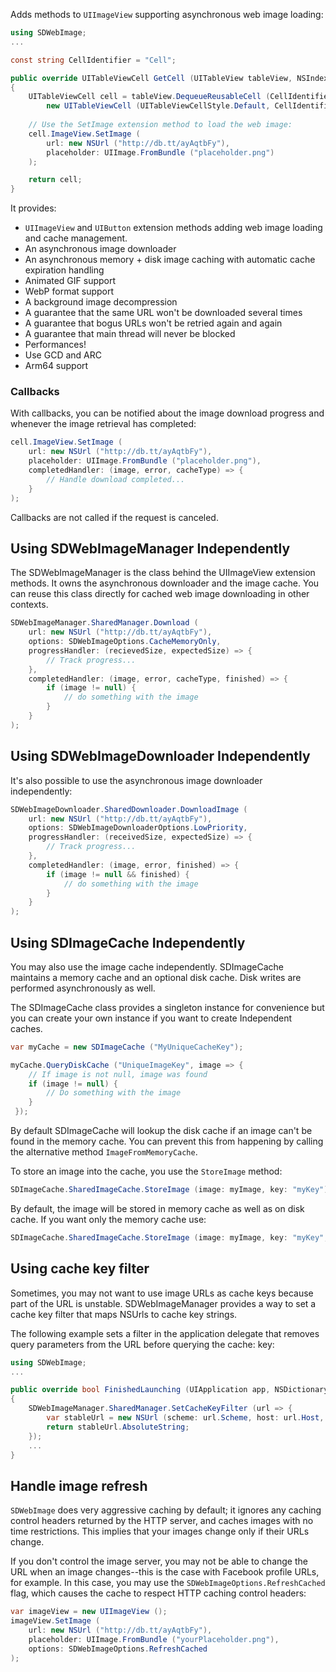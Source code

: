 Adds methods to `UIImageView` supporting asynchronous web image loading:

```csharp
using SDWebImage;
...

const string CellIdentifier = "Cell";

public override UITableViewCell GetCell (UITableView tableView, NSIndexPath indexPath)
{
	UITableViewCell cell = tableView.DequeueReusableCell (CellIdentifier) ??
		new UITableViewCell (UITableViewCellStyle.Default, CellIdentifier);
	
	// Use the SetImage extension method to load the web image:
	cell.ImageView.SetImage (
		url: new NSUrl ("http://db.tt/ayAqtbFy"), 
		placeholder: UIImage.FromBundle ("placeholder.png")
	);

	return cell;
}
```

It provides:

* `UIImageView` and `UIButton` extension methods adding web image loading and cache management.
* An asynchronous image downloader
* An asynchronous memory + disk image caching with automatic cache expiration handling
* Animated GIF support
* WebP format support
* A background image decompression
* A guarantee that the same URL won't be downloaded several times
* A guarantee that bogus URLs won't be retried again and again
* A guarantee that main thread will never be blocked
* Performances!
* Use GCD and ARC
* Arm64 support

### Callbacks

With callbacks, you can be notified about the image download progress
and whenever the image retrieval has completed:

```csharp
cell.ImageView.SetImage (
	url: new NSUrl ("http://db.tt/ayAqtbFy"), 
	placeholder: UIImage.FromBundle ("placeholder.png"),
	completedHandler: (image, error, cacheType) => {
		// Handle download completed...
	}
);
```

Callbacks are not called if the request is canceled.

## Using SDWebImageManager Independently

The SDWebImageManager is the class behind the UIImageView extension
methods. It owns the asynchronous downloader and the image cache.  You
can reuse this class directly for cached web image downloading in other
contexts.

```csharp
SDWebImageManager.SharedManager.Download (
	url: new NSUrl ("http://db.tt/ayAqtbFy"), 
	options: SDWebImageOptions.CacheMemoryOnly,
	progressHandler: (recievedSize, expectedSize) => {
		// Track progress...
	},
	completedHandler: (image, error, cacheType, finished) => {
		if (image != null) {
			// do something with the image
		}
	}
);
```

## Using SDWebImageDownloader Independently

It's also possible to use the asynchronous image downloader independently:

```csharp
SDWebImageDownloader.SharedDownloader.DownloadImage (
	url: new NSUrl ("http://db.tt/ayAqtbFy"),
	options: SDWebImageDownloaderOptions.LowPriority,
	progressHandler: (receivedSize, expectedSize) => {
		// Track progress...
	},
	completedHandler: (image, error, finished) => {
		if (image != null && finished) {
			// do something with the image
		}
	}
);
```

## Using SDImageCache Independently

You may also use the image cache independently. SDImageCache maintains a
memory cache and an optional disk cache. Disk writes are performed
asynchronously as well.

The SDImageCache class provides a singleton instance for convenience but
you can create your own instance if you want to create Independent
caches.

```csharp
var myCache = new SDImageCache ("MyUniqueCacheKey");

myCache.QueryDiskCache ("UniqueImageKey", image => {
	// If image is not null, image was found
	if (image != null) {
		// Do something with the image
	}
 });
```

By default SDImageCache will lookup the disk cache if an image can't be
found in the memory cache. You can prevent this from happening by
calling the alternative method `ImageFromMemoryCache`.

To store an image into the cache, you use the `StoreImage` method:

```csharp
SDImageCache.SharedImageCache.StoreImage (image: myImage, key: "myKey");
```

By default, the image will be stored in memory cache as well as on disk
cache. If you want only the memory cache use:


```csharp
SDImageCache.SharedImageCache.StoreImage (image: myImage, key: "myKey", toDisk: false);
```

## Using cache key filter

Sometimes, you may not want to use image URLs as cache keys because part
of the URL is unstable.  SDWebImageManager provides a way to set a cache
key filter that maps NSUrls to cache key strings.

The following example sets a filter in the application delegate that
removes query parameters from the URL before querying the cache:
key:

```csharp
using SDWebImage;
...

public override bool FinishedLaunching (UIApplication app, NSDictionary options)
{
	SDWebImageManager.SharedManager.SetCacheKeyFilter (url => {
		var stableUrl = new NSUrl (scheme: url.Scheme, host: url.Host, path: url.Path);  
		return stableUrl.AbsoluteString;
	});
	...
}
```

## Handle image refresh

`SDWebImage` does very aggressive caching by default; it ignores any
caching control headers returned by the HTTP server, and caches images
with no time restrictions. This implies that your images change only if
their URLs change.

If you don't control the image server, you may not be able
to change the URL when an image changes--this is the case with
Facebook profile URLs, for example. In this case, you may use the
`SDWebImageOptions.RefreshCached` flag, which causes the cache to
respect HTTP caching control headers:

```csharp
var imageView = new UIImageView ();
imageView.SetImage (
	url: new NSUrl ("http://db.tt/ayAqtbFy"), 
	placeholder: UIImage.FromBundle ("yourPlaceholder.png"),
	options: SDWebImageOptions.RefreshCached
);
```
